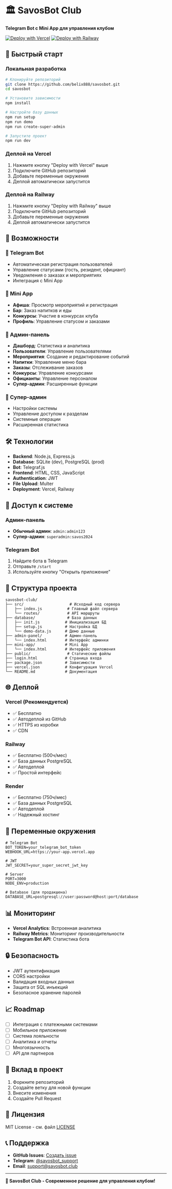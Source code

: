 # 🏛️ SavosBot Club

**Telegram Bot с Mini App для управления клубом**

[![Deploy with Vercel](https://vercel.com/button)](https://vercel.com/new/clone?repository-url=https://github.com/belix888/savosbot)
[![Deploy with Railway](https://railway.app/button.svg)](https://railway.app/template/deploy?template=https://github.com/belix888/savosbot)

## 🚀 Быстрый старт

### Локальная разработка
```bash
# Клонируйте репозиторий
git clone https://github.com/belix888/savosbot.git
cd savosbot

# Установите зависимости
npm install

# Настройте базу данных
npm run setup
npm run demo
npm run create-super-admin

# Запустите проект
npm run dev
```

### Деплой на Vercel
1. Нажмите кнопку "Deploy with Vercel" выше
2. Подключите GitHub репозиторий
3. Добавьте переменные окружения
4. Деплой автоматически запустится

### Деплой на Railway
1. Нажмите кнопку "Deploy with Railway" выше
2. Подключите GitHub репозиторий
3. Добавьте переменные окружения
4. Деплой автоматически запустится

## 📱 Возможности

### 🤖 Telegram Bot
- Автоматическая регистрация пользователей
- Управление статусами (гость, резидент, официант)
- Уведомления о заказах и мероприятиях
- Интеграция с Mini App

### 📱 Mini App
- **Афиша**: Просмотр мероприятий и регистрация
- **Бар**: Заказ напитков и еды
- **Конкурсы**: Участие в конкурсах клуба
- **Профиль**: Управление статусом и заказами

### 🔧 Админ-панель
- **Дашборд**: Статистика и аналитика
- **Пользователи**: Управление пользователями
- **Мероприятия**: Создание и редактирование событий
- **Напитки**: Управление меню бара
- **Заказы**: Отслеживание заказов
- **Конкурсы**: Управление конкурсами
- **Официанты**: Управление персоналом
- **Супер-админ**: Расширенные функции

### 🔐 Супер-админ
- Настройки системы
- Управление доступом к разделам
- Системные операции
- Расширенная статистика

## 🛠️ Технологии

- **Backend**: Node.js, Express.js
- **Database**: SQLite (dev), PostgreSQL (prod)
- **Bot**: Telegraf.js
- **Frontend**: HTML, CSS, JavaScript
- **Authentication**: JWT
- **File Upload**: Multer
- **Deployment**: Vercel, Railway

## 🔑 Доступ к системе

### Админ-панель
- **Обычный админ**: `admin:admin123`
- **Супер-админ**: `superadmin:savos2024`

### Telegram Bot
1. Найдите бота в Telegram
2. Отправьте `/start`
3. Используйте кнопку "Открыть приложение"

## 📁 Структура проекта

```
savosbot-club/
├── src/                    # Исходный код сервера
│   ├── index.js           # Главный файл сервера
│   └── routes/            # API маршруты
├── database/              # База данных
│   ├── init.js           # Инициализация БД
│   ├── setup.js          # Настройка БД
│   └── demo-data.js      # Демо данные
├── admin-panel/          # Админ-панель
│   └── index.html        # Интерфейс админки
├── mini-app/             # Mini App
│   └── index.html        # Интерфейс приложения
├── public/                # Статические файлы
├── login.html            # Страница входа
├── package.json          # Зависимости
├── vercel.json           # Конфигурация Vercel
└── README.md             # Документация
```

## 🌐 Деплой

### Vercel (Рекомендуется)
- ✅ Бесплатно
- ✅ Автодеплой из GitHub
- ✅ HTTPS из коробки
- ✅ CDN

### Railway
- ✅ Бесплатно (500ч/мес)
- ✅ База данных PostgreSQL
- ✅ Автодеплой
- ✅ Простой интерфейс

### Render
- ✅ Бесплатно (750ч/мес)
- ✅ База данных PostgreSQL
- ✅ Автодеплой
- ✅ Надежный хостинг

## 🔧 Переменные окружения

```env
# Telegram Bot
BOT_TOKEN=your_telegram_bot_token
WEBHOOK_URL=https://your-app.vercel.app

# JWT
JWT_SECRET=your_super_secret_jwt_key

# Server
PORT=3000
NODE_ENV=production

# Database (для продакшена)
DATABASE_URL=postgresql://user:password@host:port/database
```

## 📊 Мониторинг

- **Vercel Analytics**: Встроенная аналитика
- **Railway Metrics**: Мониторинг производительности
- **Telegram Bot API**: Статистика бота

## 🔒 Безопасность

- JWT аутентификация
- CORS настройки
- Валидация входных данных
- Защита от SQL инъекций
- Безопасное хранение паролей

## 📈 Roadmap

- [ ] Интеграция с платежными системами
- [ ] Мобильное приложение
- [ ] Система лояльности
- [ ] Аналитика и отчеты
- [ ] Многоязычность
- [ ] API для партнеров

## 🤝 Вклад в проект

1. Форкните репозиторий
2. Создайте ветку для новой функции
3. Внесите изменения
4. Создайте Pull Request

## 📄 Лицензия

MIT License - см. файл [LICENSE](LICENSE)

## 📞 Поддержка

- **GitHub Issues**: [Создать issue](https://github.com/yourusername/savosbot-club/issues)
- **Telegram**: [@savosbot_support](https://t.me/savosbot_support)
- **Email**: support@savosbot.club

---

**🎉 SavosBot Club - Современное решение для управления клубом!**